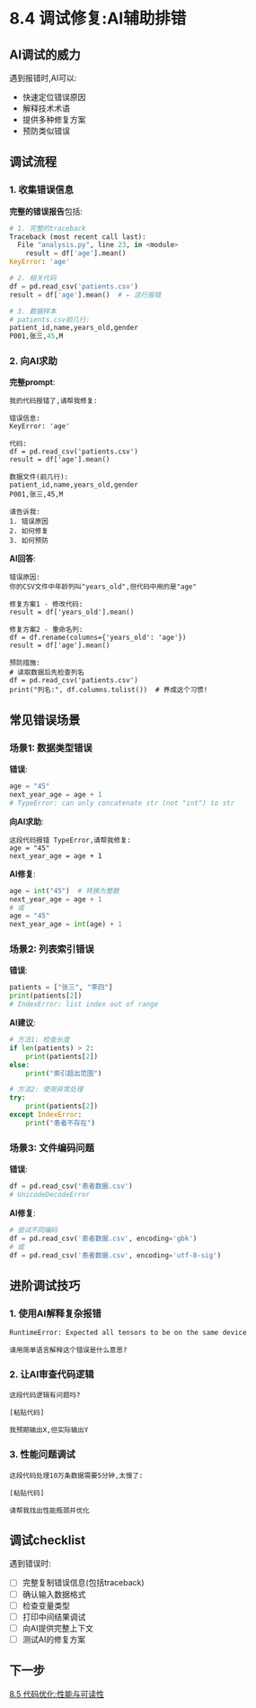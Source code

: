 # 8.4 调试修复:AI辅助排错

## AI调试的威力

遇到报错时,AI可以:
- 快速定位错误原因
- 解释技术术语
- 提供多种修复方案
- 预防类似错误

## 调试流程

### 1. 收集错误信息

**完整的错误报告**包括:
```python
# 1. 完整的traceback
Traceback (most recent call last):
  File "analysis.py", line 23, in <module>
    result = df['age'].mean()
KeyError: 'age'

# 2. 相关代码
df = pd.read_csv('patients.csv')
result = df['age'].mean()  # ← 这行报错

# 3. 数据样本
# patients.csv前几行:
patient_id,name,years_old,gender
P001,张三,45,M
```

### 2. 向AI求助

**完整prompt**:
```
我的代码报错了,请帮我修复:

错误信息:
KeyError: 'age'

代码:
df = pd.read_csv('patients.csv')
result = df['age'].mean()

数据文件(前几行):
patient_id,name,years_old,gender
P001,张三,45,M

请告诉我:
1. 错误原因
2. 如何修复
3. 如何预防
```

**AI回答**:
```
错误原因:
你的CSV文件中年龄列叫"years_old",但代码中用的是"age"

修复方案1 - 修改代码:
result = df['years_old'].mean()

修复方案2 - 重命名列:
df = df.rename(columns={'years_old': 'age'})
result = df['age'].mean()

预防措施:
# 读取数据后先检查列名
df = pd.read_csv('patients.csv')
print("列名:", df.columns.tolist())  # 养成这个习惯!
```

## 常见错误场景

### 场景1: 数据类型错误

**错误**:
```python
age = "45"
next_year_age = age + 1
# TypeError: can only concatenate str (not "int") to str
```

**向AI求助**:
```
这段代码报错 TypeError,请帮我修复:
age = "45"
next_year_age = age + 1
```

**AI修复**:
```python
age = int("45")  # 转换为整数
next_year_age = age + 1
# 或
age = "45"
next_year_age = int(age) + 1
```

### 场景2: 列表索引错误

**错误**:
```python
patients = ["张三", "李四"]
print(patients[2])
# IndexError: list index out of range
```

**AI建议**:
```python
# 方法1: 检查长度
if len(patients) > 2:
    print(patients[2])
else:
    print("索引超出范围")

# 方法2: 使用异常处理
try:
    print(patients[2])
except IndexError:
    print("患者不存在")
```

### 场景3: 文件编码问题

**错误**:
```python
df = pd.read_csv('患者数据.csv')
# UnicodeDecodeError
```

**AI修复**:
```python
# 尝试不同编码
df = pd.read_csv('患者数据.csv', encoding='gbk')
# 或
df = pd.read_csv('患者数据.csv', encoding='utf-8-sig')
```

## 进阶调试技巧

### 1. 使用AI解释复杂报错

```
RuntimeError: Expected all tensors to be on the same device

请用简单语言解释这个错误是什么意思?
```

### 2. 让AI审查代码逻辑

```
这段代码逻辑有问题吗?

[粘贴代码]

我预期输出X,但实际输出Y
```

### 3. 性能问题调试

```
这段代码处理10万条数据需要5分钟,太慢了:

[粘贴代码]

请帮我找出性能瓶颈并优化
```

## 调试checklist

遇到错误时:

- [ ] 完整复制错误信息(包括traceback)
- [ ] 确认输入数据格式
- [ ] 检查变量类型
- [ ] 打印中间结果调试
- [ ] 向AI提供完整上下文
- [ ] 测试AI的修复方案

## 下一步

[8.5 代码优化:性能与可读性](8.5-optimization.md)
